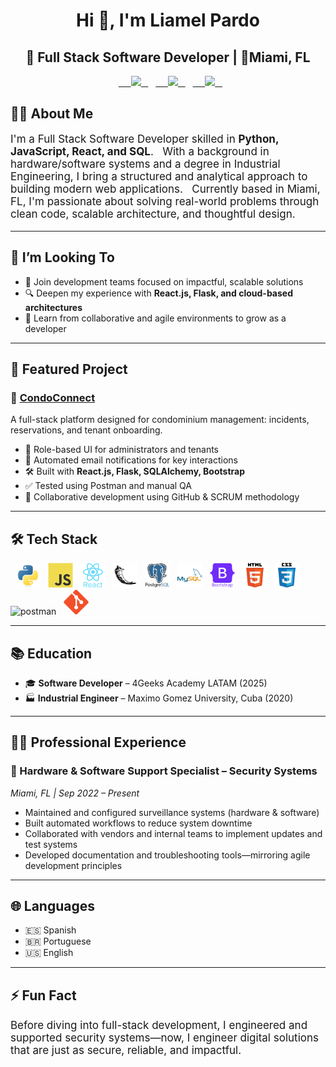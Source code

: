 <h1 align="center">Hi 👋, I'm Liamel Pardo</h1>
<h2 align="center">🚀 Full Stack Software Developer | 📍Miami, FL</h2>

<p align="center">
  <a href="https://linkedin.com/in/liamel-pardo" target="_blank">
    <img src="https://img.shields.io/badge/LinkedIn-Profile-blue?logo=linkedin" />
  </a>
  <a href="mailto:liamelpardo92@gmail.com">
    <img src="https://img.shields.io/badge/Email-Contact-red?logo=gmail" />
  </a>
  <a href="https://github.com/LPardo92">
    <img src="https://img.shields.io/github/followers/LPardo92?label=Follow&style=social" />
  </a>
</p>


## 👨‍💻 About Me

<p style="font-size: 17px;">
I'm a Full Stack Software Developer skilled in <strong>Python, JavaScript, React, and SQL</strong>.  
With a background in hardware/software systems and a degree in Industrial Engineering, I bring a structured and analytical approach to building modern web applications.  
Currently based in Miami, FL, I'm passionate about solving real-world problems through clean code, scalable architecture, and thoughtful design.
</p>

---

## 💼 I’m Looking To

- 🤝 Join development teams focused on impactful, scalable solutions  
- 🔍 Deepen my experience with <strong>React.js, Flask, and cloud-based architectures</strong>  
- 🧠 Learn from collaborative and agile environments to grow as a developer

---

## 🚀 Featured Project

### 🏢 [CondoConnect](https://github.com/LPardo92/condo-connect)

A full-stack platform designed for condominium management: incidents, reservations, and tenant onboarding.

- 👥 Role-based UI for administrators and tenants  
- 📧 Automated email notifications for key interactions  
- 🛠 Built with <strong>React.js, Flask, SQLAlchemy, Bootstrap</strong>  
- ✅ Tested using Postman and manual QA  
- 🔄 Collaborative development using GitHub & SCRUM methodology

---

## 🛠️ Tech Stack

<p align="left">
  <img src="https://raw.githubusercontent.com/devicons/devicon/master/icons/python/python-original.svg" alt="python" width="40" height="40"/>
  <img src="https://raw.githubusercontent.com/devicons/devicon/master/icons/javascript/javascript-original.svg" alt="javascript" width="40" height="40"/>
  <img src="https://raw.githubusercontent.com/devicons/devicon/master/icons/react/react-original-wordmark.svg" alt="react" width="40" height="40"/>
  <img src="https://raw.githubusercontent.com/devicons/devicon/master/icons/flask/flask-original.svg" alt="flask" width="40" height="40"/>
  <img src="https://raw.githubusercontent.com/devicons/devicon/master/icons/postgresql/postgresql-original-wordmark.svg" alt="postgresql" width="40" height="40"/>
  <img src="https://raw.githubusercontent.com/devicons/devicon/master/icons/mysql/mysql-original-wordmark.svg" alt="mysql" width="40" height="40"/>
  <img src="https://raw.githubusercontent.com/devicons/devicon/master/icons/bootstrap/bootstrap-plain-wordmark.svg" alt="bootstrap" width="40" height="40"/>
  <img src="https://raw.githubusercontent.com/devicons/devicon/master/icons/html5/html5-original-wordmark.svg" alt="html5" width="40" height="40"/>
  <img src="https://raw.githubusercontent.com/devicons/devicon/master/icons/css3/css3-original-wordmark.svg" alt="css3" width="40" height="40"/>
  <img src="https://www.vectorlogo.zone/logos/getpostman/getpostman-icon.svg" alt="postman" width="40" height="40"/>
  <img src="https://raw.githubusercontent.com/devicons/devicon/master/icons/git/git-original.svg" alt="git" width="40" height="40"/>
</p>

---

## 📚 Education

- 🎓 **Software Developer** – 4Geeks Academy LATAM (2025)  
- 🏭 **Industrial Engineer** – Maximo Gomez University, Cuba (2020)

---

## 🧑‍💼 Professional Experience

### 🔧 Hardware & Software Support Specialist – Security Systems  
*Miami, FL | Sep 2022 – Present*

- Maintained and configured surveillance systems (hardware & software)  
- Built automated workflows to reduce system downtime  
- Collaborated with vendors and internal teams to implement updates and test systems  
- Developed documentation and troubleshooting tools—mirroring agile development principles

---

## 🌐 Languages

- 🇪🇸 Spanish 
- 🇧🇷 Portuguese
- 🇺🇸 English 

---


## ⚡ Fun Fact

<p style="font-size: 17px;">
Before diving into full-stack development, I engineered and supported security systems—now, I engineer digital solutions that are just as secure, reliable, and impactful.
</p>
